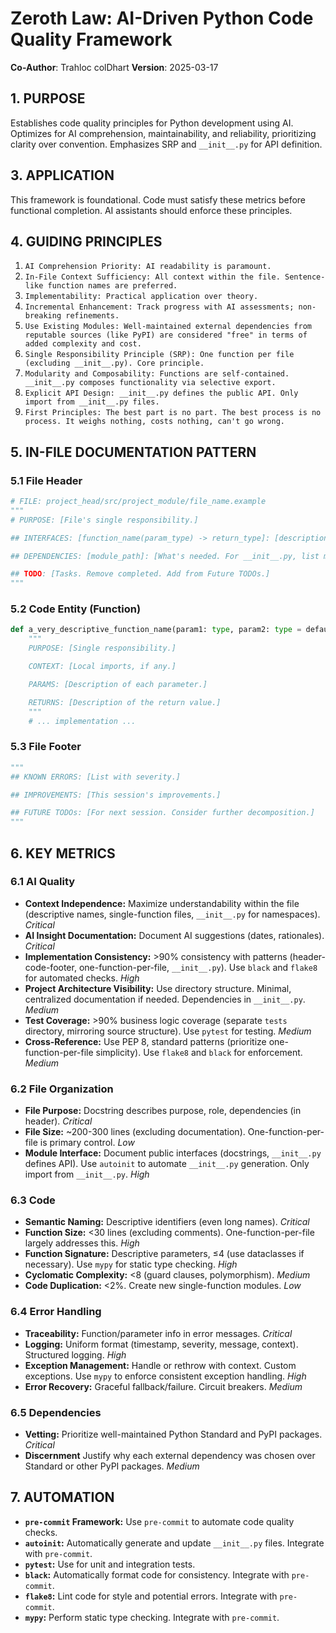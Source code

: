 # Zeroth Law: AI-Driven Python Code Quality Framework

**Co-Author**: Trahloc colDhart
**Version**: 2025-03-17

## 1. PURPOSE

Establishes code quality principles for Python development using AI. Optimizes for AI comprehension, maintainability, and reliability, prioritizing clarity over convention. Emphasizes SRP and `__init__.py` for API definition.

## 3. APPLICATION

This framework is foundational. Code must satisfy these metrics before functional completion. AI assistants should enforce these principles.

## 4. GUIDING PRINCIPLES

1.  `AI Comprehension Priority: AI readability is paramount.`
2.  `In-File Context Sufficiency: All context within the file. Sentence-like function names are preferred.`
3.  `Implementability: Practical application over theory.`
4.  `Incremental Enhancement: Track progress with AI assessments; non-breaking refinements.`
5.  `Use Existing Modules: Well-maintained external dependencies from reputable sources (like PyPI) are considered "free" in terms of added complexity and cost.`
6.  `Single Responsibility Principle (SRP): One function per file (excluding __init__.py). Core principle.`
7.  `Modularity and Composability: Functions are self-contained. __init__.py composes functionality via selective export.`
8.  `Explicit API Design: __init__.py defines the public API. Only import from __init__.py files.`
9.  `First Principles: The best part is no part. The best process is no process. It weighs nothing, costs nothing, can't go wrong.`

## 5. IN-FILE DOCUMENTATION PATTERN

### 5.1 File Header

```python
# FILE: project_head/src/project_module/file_name.example
"""
# PURPOSE: [File's single responsibility.]

## INTERFACES: [function_name(param_type) -> return_type]: [description] (Omit if single function; docstring is interface. For __init__.py, list exported functions.)

## DEPENDENCIES: [module_path]: [What's needed. For __init__.py, list module dependencies.]

## TODO: [Tasks. Remove completed. Add from Future TODOs.]
"""
```

### 5.2 Code Entity (Function)

```python
def a_very_descriptive_function_name(param1: type, param2: type = default) -> return_type:
    """
    PURPOSE: [Single responsibility.]

    CONTEXT: [Local imports, if any.]

    PARAMS: [Description of each parameter.]

    RETURNS: [Description of the return value.]
    """
    # ... implementation ...
```

### 5.3 File Footer

```python
"""
## KNOWN ERRORS: [List with severity.]

## IMPROVEMENTS: [This session's improvements.]

## FUTURE TODOs: [For next session. Consider further decomposition.]
"""
```

## 6. KEY METRICS

### 6.1 AI Quality

*   **Context Independence:** Maximize understandability within the file (descriptive names, single-function files, `__init__.py` for namespaces). *Critical*
*   **AI Insight Documentation:** Document AI suggestions (dates, rationales). *Critical*
*   **Implementation Consistency:** >90% consistency with patterns (header-code-footer, one-function-per-file, `__init__.py`). Use `black` and `flake8` for automated checks. *High*
*   **Project Architecture Visibility:** Use directory structure. Minimal, centralized documentation if needed. Dependencies in `__init__.py`. *Medium*
*   **Test Coverage:** >90% business logic coverage (separate `tests` directory, mirroring source structure). Use `pytest` for testing. *Medium*
*   **Cross-Reference:** Use PEP 8, standard patterns (prioritize one-function-per-file simplicity). Use `flake8` and `black` for enforcement. *Medium*

### 6.2 File Organization

*   **File Purpose:** Docstring describes purpose, role, dependencies (in header). *Critical*
*   **File Size:** ~200-300 lines (excluding documentation). One-function-per-file is primary control. *Low*
*   **Module Interface:** Document public interfaces (docstrings, `__init__.py` defines API).  Use `autoinit` to automate `__init__.py` generation. Only import from `__init__.py`. *High*

### 6.3 Code

*   **Semantic Naming:** Descriptive identifiers (even long names). *Critical*
*   **Function Size:** <30 lines (excluding comments). One-function-per-file largely addresses this. *High*
*   **Function Signature:** Descriptive parameters, ≤4 (use dataclasses if necessary). Use `mypy` for static type checking. *High*
*   **Cyclomatic Complexity:** <8 (guard clauses, polymorphism). *Medium*
*   **Code Duplication:** <2%. Create new single-function modules. *Low*

### 6.4 Error Handling

*   **Traceability:** Function/parameter info in error messages. *Critical*
*   **Logging:** Uniform format (timestamp, severity, message, context). Structured logging. *High*
*   **Exception Management:** Handle or rethrow with context. Custom exceptions. Use `mypy` to enforce consistent exception handling. *High*
*   **Error Recovery:** Graceful fallback/failure. Circuit breakers. *Medium*

### 6.5 Dependencies
*   **Vetting:** Prioritize well-maintained Python Standard and PyPI packages. *Critical*
*   **Discernment** Justify why each external dependency was chosen over Standard or other PyPI packages. *Medium*

## 7. AUTOMATION

*   **`pre-commit` Framework:** Use `pre-commit` to automate code quality checks.
*   **`autoinit`:** Automatically generate and update `__init__.py` files.  Integrate with `pre-commit`.
*   **`pytest`:** Use for unit and integration tests.
*   **`black`:** Automatically format code for consistency. Integrate with `pre-commit`.
*   **`flake8`:** Lint code for style and potential errors. Integrate with `pre-commit`.
*   **`mypy`:** Perform static type checking. Integrate with `pre-commit`.

